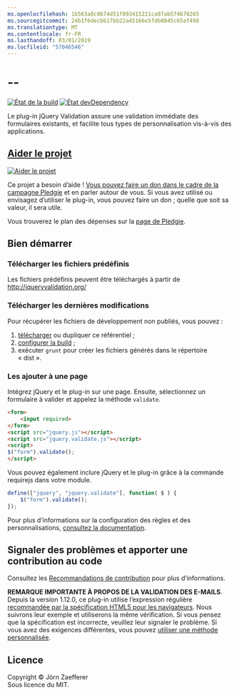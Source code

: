 ```yaml
---
ms.openlocfilehash: 1b563a8c0674d51f893415221ca8fab574b78265
ms.sourcegitcommit: 24b1f6decbb17bb22a45166e5fdb0845c65af498
ms.translationtype: MT
ms.contentlocale: fr-FR
ms.lasthandoff: 03/01/2019
ms.locfileid: "57046546"
---
```

<a name="--"></a>--
================================

[![État de la build](https://secure.travis-ci.org/jzaefferer/jquery-validation.png)](http://travis-ci.org/jzaefferer/jquery-validation)
[![État devDependency](https://david-dm.org/jzaefferer/jquery-validation/dev-status.png?theme=shields.io)](https://david-dm.org/jzaefferer/jquery-validation#info=devDependencies)

Le plug-in jQuery Validation assure une validation immédiate des formulaires existants, et facilite tous types de personnalisation vis-à-vis des applications.

## <a name="help-the-projecthttppledgiecomcampaigns18159"></a>[Aider le projet](http://pledgie.com/campaigns/18159)

[![Aider le projet](http://www.pledgie.com/campaigns/18159.png?skin_name=chrome)](http://pledgie.com/campaigns/18159)

Ce projet a besoin d’aide ! [Vous pouvez faire un don dans le cadre de la campagne Pledgie](http://pledgie.com/campaigns/18159) et en parler autour de vous. Si vous avez utilisé ou envisagez d’utiliser le plug-in, vous pouvez faire un don ; quelle que soit sa valeur, il sera utile.

Vous trouverez le plan des dépenses sur la [page de Pledgie](http://pledgie.com/campaigns/18159).

## <a name="get-started"></a>Bien démarrer

### <a name="downloading-the-prebuilt-files"></a>Télécharger les fichiers prédéfinis

Les fichiers prédéfinis peuvent être téléchargés à partir de http://jqueryvalidation.org/

### <a name="downloading-the-latest-changes"></a>Télécharger les dernières modifications

Pour récupérer les fichiers de développement non publiés, vous pouvez :

 1. [télécharger](https://github.com/jzaefferer/jquery-validation/archive/master.zip) ou dupliquer ce référentiel ;
 2. [configurer la build](CONTRIBUTING.md#build-setup) ;
 3. exécuter `grunt` pour créer les fichiers générés dans le répertoire « dist ».

### <a name="including-it-on-your-page"></a>Les ajouter à une page

Intégrez jQuery et le plug-in sur une page. Ensuite, sélectionnez un formulaire à valider et appelez la méthode `validate`.

```html
<form>
    <input required>
</form>
<script src="jquery.js"></script>
<script src="jquery.validate.js"></script>
<script>
$("form").validate();
</script>
```

Vous pouvez également inclure jQuery et le plug-in grâce à la commande requirejs dans votre module.

```js
define(["jquery", "jquery.validate"], function( $ ) {
    $("form").validate();
});
```

Pour plus d’informations sur la configuration des règles et des personnalisations, [consultez la documentation](http://jqueryvalidation.org/documentation/).

## <a name="reporting-issues-and-contributing-code"></a>Signaler des problèmes et apporter une contribution au code

Consultez les [Recommandations de contribution](CONTRIBUTING.md) pour plus d’informations.

**REMARQUE IMPORTANTE À PROPOS DE LA VALIDATION DES E-MAILS**. Depuis la version 1.12.0, ce plug-in utilise l’expression régulière [recommandée par la spécification HTML5 pour les navigateurs](https://html.spec.whatwg.org/multipage/forms.html#valid-e-mail-address). Nous suivrons leur exemple et utiliserons la même vérification. Si vous pensez que la spécification est incorrecte, veuillez leur signaler le problème. Si vous avez des exigences différentes, vous pouvez [utiliser une méthode personnalisée](http://jqueryvalidation.org/jQuery.validator.addMethod/).

## <a name="license"></a>Licence
Copyright &copy; Jörn Zaefferer<br>
Sous licence du MIT.
